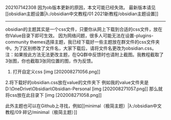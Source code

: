 202107142308
因为ob版本更新的原因，本文可能已经失效。
最新版本请见[[obsidian主题设置|λ:/obsidian中文教程/01 2021新教程/obsidian主题设置]]


---

obsidian的主题其实是一个css文件，只要你从网上下载到合适的css文件，放在你Value目录下即可生效。
因为网络问题，很多人可能无法在设置-plugins-community themes选择主题，我已经下载好一些主题放在群文件的css文件夹中。为了区别修改了文件名，大家下载后，请将文件名更改为obsidian.css。
注：如果按此方法无法更改主题，在QQ群中反馈时也请附上截图。我教程截取了3张图，你也截取3张同位置的图，作为反馈。
1. 打开自定义css
[img [202008271056.png]]

2.将下载好的obsidian.css放在value的文件夹下
例如我的value文件夹是D:\OneDrive\Obsidian\Obsidian-Personal
[img [202008271057.png]]
那么就将css放在此目录下
[img [202008271058.png]]


此外主题也可以在Github上寻找，例如[[minimal（极简主题）|λ:/obsidian中文教程/09 碎记/minimal（极简主题）]]